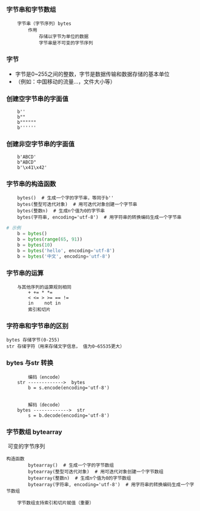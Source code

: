 ### 字节串和字节数组

```
	字节串（字节序列）bytes
        作用
            存储以字节为单位的数据
            字节串是不可变的字节序列
```

### 字节

- 字节是0~255之间的整数，字节是数据传输和数据存储的基本单位
- （例如：中国移动的流量...，文件大小等）

### 创建空字节串的字面值

```
	b''
    b""
    b""""""
    b''''''
```

### 创建非空字节串的字面值

```
	b'ABCD'
    b"ABCD"
    b'\x41\x42'
```

### 字节串的构造函数

```
	bytes()  # 生成一个字的字节串，等同于b''
    bytes(整型可迭代对象)  # 用可迭代对象创建一个字节串
    bytes(整数n)  # 生成n个值为0的字节串
    bytes(字符串, encoding='utf-8')  # 用字符串的转换编码生成一个字节串
```

```python
# 示例
    b = bytes()
    b = bytes(range(65, 91))
    b = bytes(10)
    b = bytes('hello', encoding='utf-8')
    b = bytes('中文', encoding='utf-8')
```

### 字节串的运算

```
	与其他序列的运算规则相同
        + += * *=
        < <= > >= == !=
        in    not in
        索引和切片
```

### 字符串和字节串的区别

```
bytes 存储字节(0-255)
str 存储字符（用来存储文字信息， 值为0~65535更大）
```

### bytes 与str 转换

```
        编码（encode）
    str ------------->  bytes
        b = s.encode(encoding='utf-8')


        解码（decode）
    bytes ------------->  str
        s = b.decode(encoding='utf-8')
```

### 字节数组 bytearray

​    可变的字节序列

```
构造函数
        bytearray()  # 生成一个字的字节数组
        bytearray(整型可迭代对象)  # 用可迭代对象创建一个字节数组
        bytearray(整数n)  # 生成n个值为0的字节数组
        bytearray(字符串, encoding='utf-8')  # 用字符串的转换编码生成一个字节数组

    字节数组支持索引和切片赋值（重要）
```

